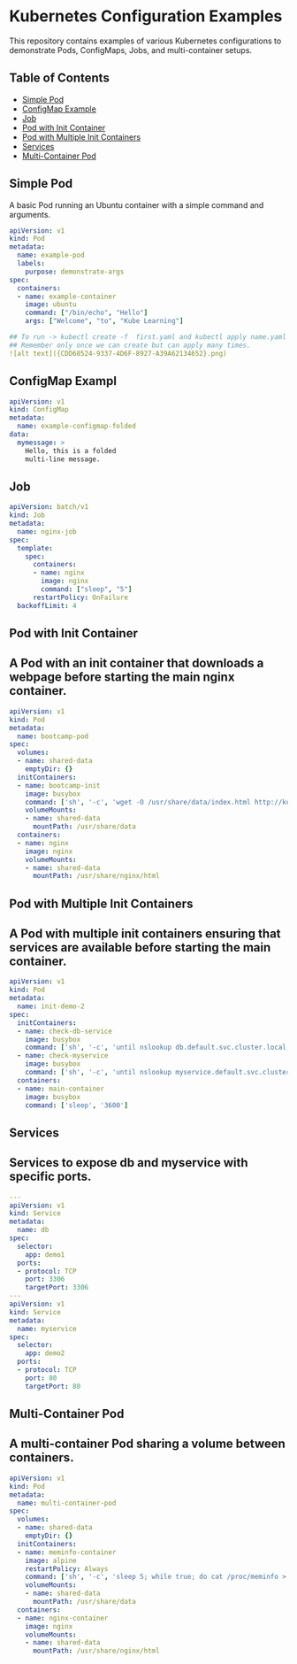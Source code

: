 # Kubernetes Configuration Examples

This repository contains examples of various Kubernetes configurations to demonstrate Pods, ConfigMaps, Jobs, and multi-container setups.

## Table of Contents
- [Simple Pod](#simple-pod)
- [ConfigMap Example](#configmap-example)
- [Job](#job)
- [Pod with Init Container](#pod-with-init-container)
- [Pod with Multiple Init Containers](#pod-with-multiple-init-containers)
- [Services](#services)
- [Multi-Container Pod](#multi-container-pod)

## Simple Pod
A basic Pod running an Ubuntu container with a simple command and arguments.
```yaml
apiVersion: v1
kind: Pod
metadata:
  name: example-pod
  labels:
    purpose: demonstrate-args
spec:
  containers:
  - name: example-container
    image: ubuntu
    command: ["/bin/echo", "Hello"]  
    args: ["Welcome", "to", "Kube Learning"]

## To run -> kubectl create -f  first.yaml and kubectl apply name.yaml
## Remember only once we can create but can apply many times.
![alt text]({CDD68524-9337-4D6F-8927-A39A62134652}.png)

```
## ConfigMap Exampl
```yaml
apiVersion: v1
kind: ConfigMap
metadata:
  name: example-configmap-folded
data:
  mymessage: >
    Hello, this is a folded
    multi-line message.
```

## Job
```yaml
apiVersion: batch/v1
kind: Job
metadata:
  name: nginx-job
spec:
  template:
    spec:
      containers:
      - name: nginx
        image: nginx
        command: ["sleep", "5"]  
      restartPolicy: OnFailure  
  backoffLimit: 4 
```
## Pod with Init Container
## A Pod with an init container that downloads a webpage before starting the main nginx container.
```yaml
apiVersion: v1
kind: Pod
metadata:
  name: bootcamp-pod
spec:
  volumes:
  - name: shared-data
    emptyDir: {}
  initContainers:
  - name: bootcamp-init
    image: busybox
    command: ['sh', '-c', 'wget -O /usr/share/data/index.html http://kubesimplify.com']
    volumeMounts:
    - name: shared-data
      mountPath: /usr/share/data
  containers:
  - name: nginx
    image: nginx
    volumeMounts:
    - name: shared-data
      mountPath: /usr/share/nginx/html
```
## Pod with Multiple Init Containers
## A Pod with multiple init containers ensuring that services are available before starting the main container.
```yaml
apiVersion: v1
kind: Pod
metadata:
  name: init-demo-2
spec:
  initContainers:
  - name: check-db-service
    image: busybox
    command: ['sh', '-c', 'until nslookup db.default.svc.cluster.local; do echo waiting for db service; sleep 2; done;']
  - name: check-myservice
    image: busybox
    command: ['sh', '-c', 'until nslookup myservice.default.svc.cluster.local; do echo waiting for db service; sleep 2; done;']
  containers:
  - name: main-container
    image: busybox
    command: ['sleep', '3600']
```
## Services
## Services to expose db and myservice with specific ports.
```yaml
---
apiVersion: v1
kind: Service
metadata:
  name: db
spec:
  selector:
    app: demo1
  ports:
  - protocol: TCP
    port: 3306
    targetPort: 3306
---
apiVersion: v1
kind: Service
metadata:
  name: myservice
spec:
  selector:
    app: demo2
  ports:
  - protocol: TCP
    port: 80
    targetPort: 80
```

## Multi-Container Pod
## A multi-container Pod sharing a volume between containers.
```yaml
apiVersion: v1
kind: Pod
metadata:
  name: multi-container-pod
spec:
  volumes:
  - name: shared-data
    emptyDir: {}
  initContainers:
  - name: meminfo-container
    image: alpine
    restartPolicy: Always
    command: ['sh', '-c', 'sleep 5; while true; do cat /proc/meminfo > /usr/share/data/index.html; sleep 10; done;']
    volumeMounts:
    - name: shared-data
      mountPath: /usr/share/data
  containers:
  - name: nginx-container
    image: nginx
    volumeMounts:
    - name: shared-data
      mountPath: /usr/share/nginx/html
      
```